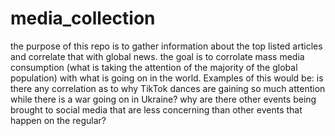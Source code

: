 # media_collection
the purpose of this repo is to gather information about the top listed articles and correlate that with global news. the goal is to corrolate mass media consumption (what is taking the attention of the majority of the global population) with what is going on in the world. Examples of this would be: is there any correlation as to why TikTok dances are gaining so much attention while there is a war going on in Ukraine? why are there other events being brought to social media that are less concerning than other events that happen on the regular? 
